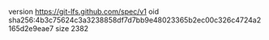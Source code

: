 version https://git-lfs.github.com/spec/v1
oid sha256:4b3c75624c3a3238858df7d7bb9e48023365b2ec00c326c4724a2165d2e9eae7
size 2382
